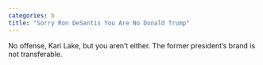 ```yaml
---
categories: b
title: "Sorry Ron DeSantis You Are No Donald Trump"
---
```

No offense, Kari Lake, but you aren’t either. The former president’s brand is not transferable.